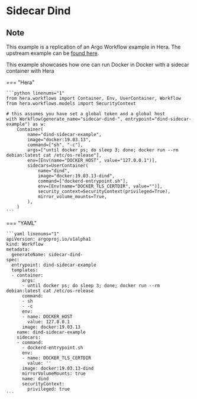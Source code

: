 # Sidecar Dind

## Note

This example is a replication of an Argo Workflow example in Hera.
The upstream example can be [found here](https://github.com/argoproj/argo-workflows/blob/main/examples/sidecar-dind.yaml).

This example showcases how one can run Docker in Docker with a sidecar container with Hera


=== "Hera"

    ```python linenums="1"
    from hera.workflows import Container, Env, UserContainer, Workflow
    from hera.workflows.models import SecurityContext

    # this assumes you have set a global token and a global host
    with Workflow(generate_name="sidecar-dind-", entrypoint="dind-sidecar-example") as w:
        Container(
            name="dind-sidecar-example",
            image="docker:19.03.13",
            command=["sh", "-c"],
            args=["until docker ps; do sleep 3; done; docker run --rm debian:latest cat /etc/os-release"],
            env=[Env(name="DOCKER_HOST", value="127.0.0.1")],
            sidecars=UserContainer(
                name="dind",
                image="docker:19.03.13-dind",
                command=["dockerd-entrypoint.sh"],
                env=[Env(name="DOCKER_TLS_CERTDIR", value="")],
                security_context=SecurityContext(privileged=True),
                mirror_volume_mounts=True,
            ),
        )
    ```

=== "YAML"

    ```yaml linenums="1"
    apiVersion: argoproj.io/v1alpha1
    kind: Workflow
    metadata:
      generateName: sidecar-dind-
    spec:
      entrypoint: dind-sidecar-example
      templates:
      - container:
          args:
          - until docker ps; do sleep 3; done; docker run --rm debian:latest cat /etc/os-release
          command:
          - sh
          - -c
          env:
          - name: DOCKER_HOST
            value: 127.0.0.1
          image: docker:19.03.13
        name: dind-sidecar-example
        sidecars:
        - command:
          - dockerd-entrypoint.sh
          env:
          - name: DOCKER_TLS_CERTDIR
            value: ''
          image: docker:19.03.13-dind
          mirrorVolumeMounts: true
          name: dind
          securityContext:
            privileged: true
    ```

